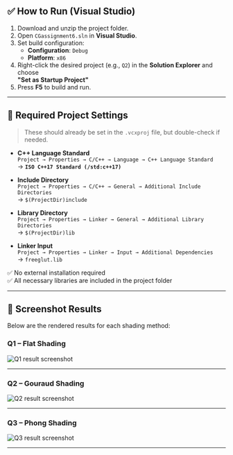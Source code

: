 ## ✅ How to Run (Visual Studio)

1. Download and unzip the project folder.
2. Open `CGassignment6.sln` in **Visual Studio**.
3. Set build configuration:
   - **Configuration**: `Debug`
   - **Platform**: `x86`
4. Right-click the desired project (e.g., `Q2`) in the **Solution Explorer** and choose  
   **"Set as Startup Project"**
5. Press **F5** to build and run.

---

## 🔧 Required Project Settings

> These should already be set in the `.vcxproj` file, but double-check if needed.

- **C++ Language Standard**  
  `Project → Properties → C/C++ → Language → C++ Language Standard`  
  → **`ISO C++17 Standard (/std:c++17)`**

- **Include Directory**  
  `Project → Properties → C/C++ → General → Additional Include Directories`  
  → `$(ProjectDir)include`

- **Library Directory**  
  `Project → Properties → Linker → General → Additional Library Directories`  
  → `$(ProjectDir)lib`

- **Linker Input**  
  `Project → Properties → Linker → Input → Additional Dependencies`  
  → `freeglut.lib`

✅ No external installation required  
✅ All necessary libraries are included in the project folder

---

## 📸 Screenshot Results

Below are the rendered results for each shading method:

### Q1 – Flat Shading  
![Q1 result screenshot](https://github.com/user-attachments/assets/b93799f2-c06a-4fd6-b7fa-e318ae69302e)


---

### Q2 – Gouraud Shading  
![Q2 result screenshot](https://github.com/user-attachments/assets/540257c9-bcf7-41b6-a5a6-0823141638f4)


---

### Q3 – Phong Shading  
![Q3 result screenshot](https://github.com/user-attachments/assets/7ed14228-78d9-4881-9587-a52fdf98d2bd)


---
